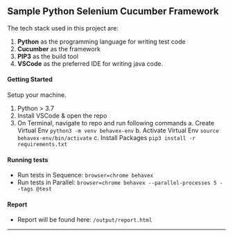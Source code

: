 ## Sample Python Selenium Cucumber Framework

The tech stack used in this project are:
1. **Python** as the programming language for writing test code
2. **Cucumber** as the framework
3. **PIP3** as the build tool
4. **VSCode** as the preferred IDE for writing java code.

#### Getting Started
Setup your machine.
1. Python > 3.7 
2. Install VSCode & open the repo
3. On Terminal, navigate to repo and run following commands
    a. Create Virtual Env ```python3 -m venv behavex-env```
    b. Activate Virtual Env ```source behavex-env/bin/activate```
    c. Install Packages ```pip3 install -r requirements.txt```

#### Running tests
* Run tests in Sequence: ```browser=chrome behavex```
* Run tests in Parallel: ```browser=chrome behavex --parallel-processes 5 --tags @test```

#### Report
* Report will be found here: ```/output/report.html```
---
